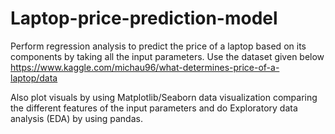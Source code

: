# Laptop-price-prediction-model







Perform regression analysis to predict the price of a laptop based on its components by taking all the input parameters. Use the dataset given below https://www.kaggle.com/michau96/what-determines-price-of-a-laptop/data 




Also plot visuals by using Matplotlib/Seaborn data visualization comparing the different features of the input parameters and do Exploratory data analysis (EDA) by using pandas.
